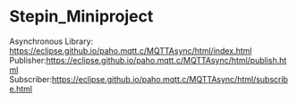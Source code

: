 # Stepin_Miniproject

Asynchronous Library: https://eclipse.github.io/paho.mqtt.c/MQTTAsync/html/index.html
Publisher:https://eclipse.github.io/paho.mqtt.c/MQTTAsync/html/publish.html
Subscriber:https://eclipse.github.io/paho.mqtt.c/MQTTAsync/html/subscribe.html

